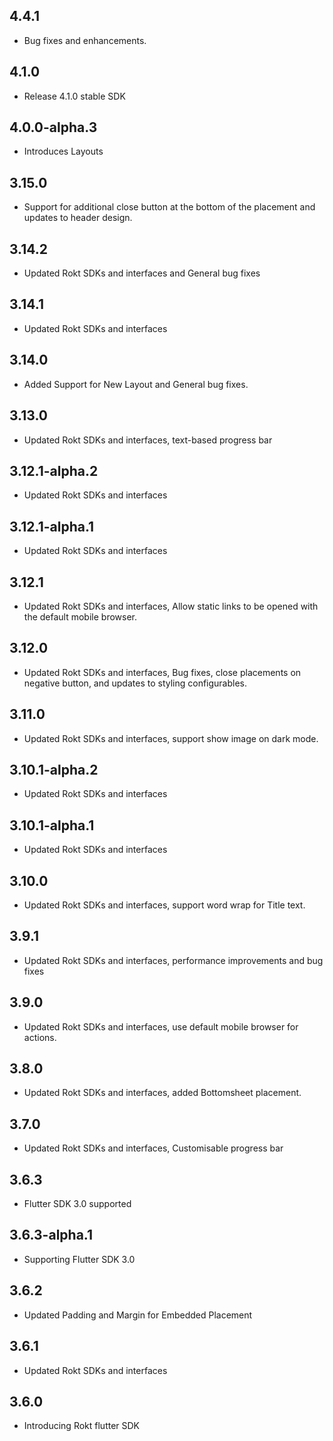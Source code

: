 ## 4.4.1
* Bug fixes and enhancements.

## 4.1.0
* Release 4.1.0 stable SDK

## 4.0.0-alpha.3
* Introduces Layouts

## 3.15.0
* Support for additional close button at the bottom of the placement and updates to header design.

## 3.14.2
* Updated Rokt SDKs and interfaces and General bug fixes

## 3.14.1
* Updated Rokt SDKs and interfaces

## 3.14.0
* Added Support for New Layout and General bug fixes.

## 3.13.0
* Updated Rokt SDKs and interfaces, text-based progress bar

## 3.12.1-alpha.2
* Updated Rokt SDKs and interfaces

## 3.12.1-alpha.1
* Updated Rokt SDKs and interfaces

## 3.12.1
* Updated Rokt SDKs and interfaces, Allow static links to be opened with the default mobile browser.

## 3.12.0
* Updated Rokt SDKs and interfaces, Bug fixes, close placements on negative button, and updates to styling configurables.

## 3.11.0
* Updated Rokt SDKs and interfaces, support show image on dark mode.

## 3.10.1-alpha.2
* Updated Rokt SDKs and interfaces

## 3.10.1-alpha.1
* Updated Rokt SDKs and interfaces

## 3.10.0
* Updated Rokt SDKs and interfaces, support word wrap for Title text.

## 3.9.1
* Updated Rokt SDKs and interfaces, performance improvements and bug fixes

## 3.9.0
* Updated Rokt SDKs and interfaces, use default mobile browser for actions.

## 3.8.0
* Updated Rokt SDKs and interfaces, added Bottomsheet placement.

## 3.7.0
* Updated Rokt SDKs and interfaces, Customisable progress bar

## 3.6.3
* Flutter SDK 3.0 supported

## 3.6.3-alpha.1
* Supporting Flutter SDK 3.0

## 3.6.2
* Updated Padding and Margin for Embedded Placement

## 3.6.1
* Updated Rokt SDKs and interfaces

## 3.6.0
* Introducing Rokt flutter SDK
